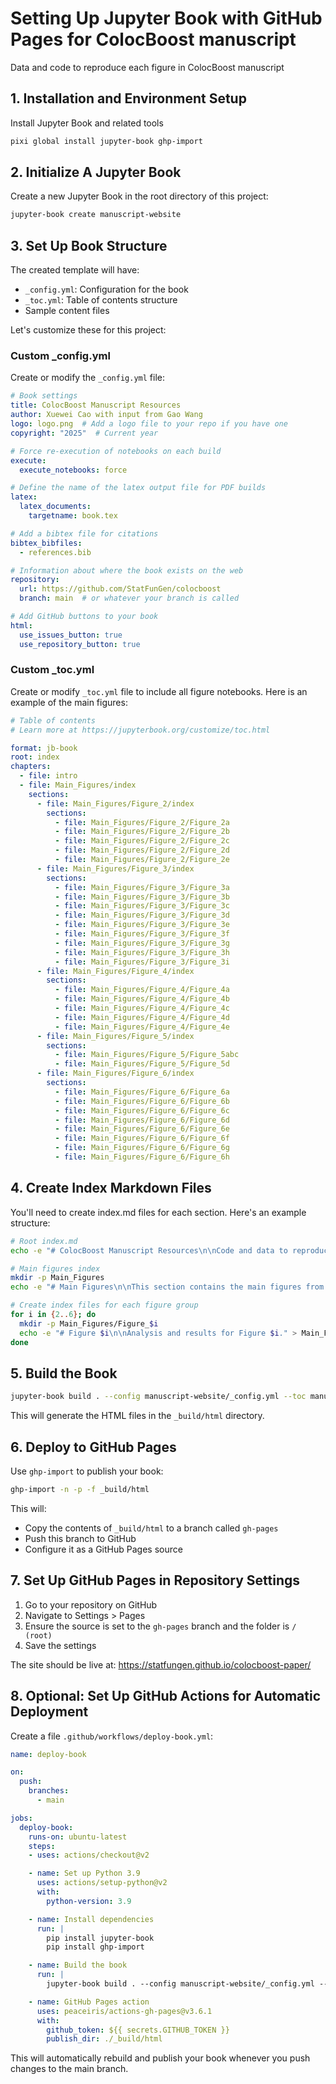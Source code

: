 
# Setting Up Jupyter Book with GitHub Pages for ColocBoost manuscript

Data and code to reproduce each figure in ColocBoost manuscript


## 1. Installation and Environment Setup

Install Jupyter Book and related tools

```bash
pixi global install jupyter-book ghp-import
```

## 2. Initialize A Jupyter Book

Create a new Jupyter Book in the root directory of this project:

```bash
jupyter-book create manuscript-website
```

## 3. Set Up Book Structure

The created template will have:
- `_config.yml`: Configuration for the book
- `_toc.yml`: Table of contents structure
- Sample content files

Let's customize these for this project:

### Custom _config.yml

Create or modify the `_config.yml` file:

```yaml
# Book settings
title: ColocBoost Manuscript Resources
author: Xuewei Cao with input from Gao Wang
logo: logo.png  # Add a logo file to your repo if you have one
copyright: "2025"  # Current year

# Force re-execution of notebooks on each build
execute:
  execute_notebooks: force

# Define the name of the latex output file for PDF builds
latex:
  latex_documents:
    targetname: book.tex

# Add a bibtex file for citations
bibtex_bibfiles:
  - references.bib

# Information about where the book exists on the web
repository:
  url: https://github.com/StatFunGen/colocboost
  branch: main  # or whatever your branch is called

# Add GitHub buttons to your book
html:
  use_issues_button: true
  use_repository_button: true
```

### Custom _toc.yml

Create or modify `_toc.yml` file to include all figure notebooks. Here is an example of the main figures:

```yaml
# Table of contents
# Learn more at https://jupyterbook.org/customize/toc.html

format: jb-book
root: index
chapters:
  - file: intro
  - file: Main_Figures/index
    sections:
      - file: Main_Figures/Figure_2/index
        sections:
          - file: Main_Figures/Figure_2/Figure_2a
          - file: Main_Figures/Figure_2/Figure_2b
          - file: Main_Figures/Figure_2/Figure_2c
          - file: Main_Figures/Figure_2/Figure_2d
          - file: Main_Figures/Figure_2/Figure_2e
      - file: Main_Figures/Figure_3/index
        sections:
          - file: Main_Figures/Figure_3/Figure_3a
          - file: Main_Figures/Figure_3/Figure_3b
          - file: Main_Figures/Figure_3/Figure_3c
          - file: Main_Figures/Figure_3/Figure_3d
          - file: Main_Figures/Figure_3/Figure_3e
          - file: Main_Figures/Figure_3/Figure_3f
          - file: Main_Figures/Figure_3/Figure_3g
          - file: Main_Figures/Figure_3/Figure_3h
          - file: Main_Figures/Figure_3/Figure_3i
      - file: Main_Figures/Figure_4/index
        sections:
          - file: Main_Figures/Figure_4/Figure_4a
          - file: Main_Figures/Figure_4/Figure_4b
          - file: Main_Figures/Figure_4/Figure_4c
          - file: Main_Figures/Figure_4/Figure_4d
          - file: Main_Figures/Figure_4/Figure_4e
      - file: Main_Figures/Figure_5/index
        sections:
          - file: Main_Figures/Figure_5/Figure_5abc
          - file: Main_Figures/Figure_5/Figure_5d
      - file: Main_Figures/Figure_6/index
        sections:
          - file: Main_Figures/Figure_6/Figure_6a
          - file: Main_Figures/Figure_6/Figure_6b
          - file: Main_Figures/Figure_6/Figure_6c
          - file: Main_Figures/Figure_6/Figure_6d
          - file: Main_Figures/Figure_6/Figure_6e
          - file: Main_Figures/Figure_6/Figure_6f
          - file: Main_Figures/Figure_6/Figure_6g
          - file: Main_Figures/Figure_6/Figure_6h
```

## 4. Create Index Markdown Files

You'll need to create index.md files for each section. Here's an example structure:

```bash
# Root index.md
echo -e "# ColocBoost Manuscript Resources\n\nCode and data to reproduce figures in ColocBoost manuscript." > index.md

# Main figures index
mkdir -p Main_Figures
echo -e "# Main Figures\n\nThis section contains the main figures from our analysis." > Main_Figures/index.md

# Create index files for each figure group
for i in {2..6}; do
  mkdir -p Main_Figures/Figure_$i
  echo -e "# Figure $i\n\nAnalysis and results for Figure $i." > Main_Figures/Figure_$i/index.md
done
```

## 5. Build the Book


```bash
jupyter-book build . --config manuscript-website/_config.yml --toc manuscript-website/_toc.yml
```

This will generate the HTML files in the `_build/html` directory.

## 6. Deploy to GitHub Pages

Use `ghp-import` to publish your book:

```bash
ghp-import -n -p -f _build/html
```

This will:
- Copy the contents of `_build/html` to a branch called `gh-pages`
- Push this branch to GitHub
- Configure it as a GitHub Pages source

## 7. Set Up GitHub Pages in Repository Settings

1. Go to your repository on GitHub
2. Navigate to Settings > Pages
3. Ensure the source is set to the `gh-pages` branch and the folder is `/ (root)`
4. Save the settings

The site should be live at: https://statfungen.github.io/colocboost-paper/

## 8. Optional: Set Up GitHub Actions for Automatic Deployment

Create a file `.github/workflows/deploy-book.yml`:

```yaml
name: deploy-book

on:
  push:
    branches:
      - main

jobs:
  deploy-book:
    runs-on: ubuntu-latest
    steps:
    - uses: actions/checkout@v2

    - name: Set up Python 3.9
      uses: actions/setup-python@v2
      with:
        python-version: 3.9

    - name: Install dependencies
      run: |
        pip install jupyter-book
        pip install ghp-import

    - name: Build the book
      run: |
        jupyter-book build . --config manuscript-website/_config.yml --toc manuscript-website/_toc.yml

    - name: GitHub Pages action
      uses: peaceiris/actions-gh-pages@v3.6.1
      with:
        github_token: ${{ secrets.GITHUB_TOKEN }}
        publish_dir: ./_build/html
```

This will automatically rebuild and publish your book whenever you push changes to the main branch.
